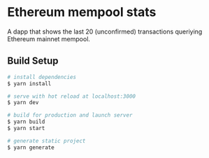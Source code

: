 # Ethereum mempool stats

A dapp that shows the last 20 (unconfirmed) transactions queriying Ethereum mainnet mempool.

## Build Setup

```bash
# install dependencies
$ yarn install

# serve with hot reload at localhost:3000
$ yarn dev

# build for production and launch server
$ yarn build
$ yarn start

# generate static project
$ yarn generate
```